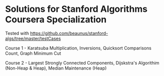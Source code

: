 # Solutions for Stanford Algorithms Coursera Specialization
Tested with https://github.com/beaunus/stanford-algs/tree/master/testCases 

Course 1 - Karatsuba Multiplication, Inversions, Quicksort Comparisons Count, Graph Minimum Cut


Course 2 - Largest Strongly Connected Components, Dijskstra's Algorithim (Non-Heap & Heap), Median Maintenance (Heap)
